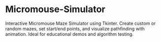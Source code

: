 # Micromouse-Simulator
Interactive Micromouse Maze Simulator using Tkinter. Create custom or random mazes, set start/end points, and visualize pathfinding with animation. Ideal for educational demos and algorithm testing.
